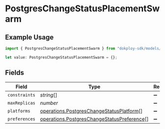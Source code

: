# PostgresChangeStatusPlacementSwarm

## Example Usage

```typescript
import { PostgresChangeStatusPlacementSwarm } from "dokploy-sdk/models/operations";

let value: PostgresChangeStatusPlacementSwarm = {};
```

## Fields

| Field                                                                                                    | Type                                                                                                     | Required                                                                                                 | Description                                                                                              |
| -------------------------------------------------------------------------------------------------------- | -------------------------------------------------------------------------------------------------------- | -------------------------------------------------------------------------------------------------------- | -------------------------------------------------------------------------------------------------------- |
| `constraints`                                                                                            | *string*[]                                                                                               | :heavy_minus_sign:                                                                                       | N/A                                                                                                      |
| `maxReplicas`                                                                                            | *number*                                                                                                 | :heavy_minus_sign:                                                                                       | N/A                                                                                                      |
| `platforms`                                                                                              | [operations.PostgresChangeStatusPlatform](../../models/operations/postgreschangestatusplatform.md)[]     | :heavy_minus_sign:                                                                                       | N/A                                                                                                      |
| `preferences`                                                                                            | [operations.PostgresChangeStatusPreference](../../models/operations/postgreschangestatuspreference.md)[] | :heavy_minus_sign:                                                                                       | N/A                                                                                                      |